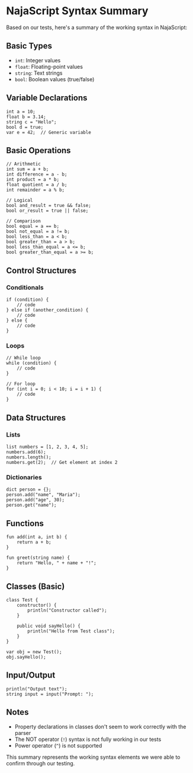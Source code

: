 # NajaScript Syntax Summary

Based on our tests, here's a summary of the working syntax in NajaScript:

## Basic Types
- `int`: Integer values
- `float`: Floating-point values
- `string`: Text strings
- `bool`: Boolean values (true/false)

## Variable Declarations
```
int a = 10;
float b = 3.14;
string c = "Hello";
bool d = true;
var e = 42;  // Generic variable
```

## Basic Operations
```
// Arithmetic
int sum = a + b;
int difference = a - b;
int product = a * b;
float quotient = a / b;
int remainder = a % b;

// Logical
bool and_result = true && false;
bool or_result = true || false;

// Comparison
bool equal = a == b;
bool not_equal = a != b;
bool less_than = a < b;
bool greater_than = a > b;
bool less_than_equal = a <= b;
bool greater_than_equal = a >= b;
```

## Control Structures
### Conditionals
```
if (condition) {
    // code
} else if (another_condition) {
    // code
} else {
    // code
}
```

### Loops
```
// While loop
while (condition) {
    // code
}

// For loop
for (int i = 0; i < 10; i = i + 1) {
    // code
}
```

## Data Structures
### Lists
```
list numbers = [1, 2, 3, 4, 5];
numbers.add(6);
numbers.length();
numbers.get(2);  // Get element at index 2
```

### Dictionaries
```
dict person = {};
person.add("name", "Maria");
person.add("age", 30);
person.get("name");
```

## Functions
```
fun add(int a, int b) {
    return a + b;
}

fun greet(string name) {
    return "Hello, " + name + "!";
}
```

## Classes (Basic)
```
class Test {
    constructor() {
        println("Constructor called");
    }
    
    public void sayHello() {
        println("Hello from Test class");
    }
}

var obj = new Test();
obj.sayHello();
```

## Input/Output
```
println("Output text");
string input = input("Prompt: ");
```

## Notes
- Property declarations in classes don't seem to work correctly with the parser
- The NOT operator (`!`) syntax is not fully working in our tests
- Power operator (`^`) is not supported

This summary represents the working syntax elements we were able to confirm through our testing. 